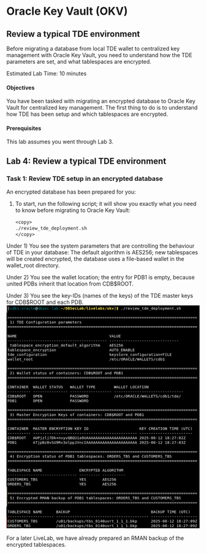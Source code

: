 # Oracle Key Vault (OKV)

## Review a typical TDE environment
Before migrating a database from local TDE wallet to centralized key management with Oracle Key Vault, you need to understand how the TDE parameters are set, and what tablespaces are encrypted.

Estimated Lab Time: 10 minutes

#### Objectives
You have been tasked with migrating an encrypted database to Oracle Key Vault for centralized key management. The first thing to do is to understand how TDE has been setup and which tablespaces are encrypted.

#### Prerequisites
This lab assumes you went through Lab 3. 

## Lab 4: Review a typical TDE environment
### Task 1: Review TDE setup in an encrypted database

An encrypted database has been prepared for you:

1. To start, run the following script; it will show you exactly what you need to know before migrating to Oracle Key Vault:

    ````
    <copy>
    ./review_tde_deployment.sh
    </copy>
    ````
Under 1) You see the system parameters that are controlling the behaviour of TDE in your database: The default algorithm is AES256; new tablespaces will be created encrypted, the database uses a file-based wallet in the wallet_root directory.

Under 2) You see the wallet location; the entry for PDB1 is empty, because united PDBs inherit that location from CDB$ROOT.

Under 3) You see the key-IDs (names of the keys) of the TDE master keys for CDB$ROOT and each PDB.
    ![Key Vault](./images/OKV-LL4-001.png "Display the parameters that define how TDE is setup in your database:")

For a later LiveLab, we have already prepared an RMAN backup of the encrypted tablespaces.
